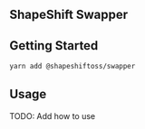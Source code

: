 ## ShapeShift Swapper

## Getting Started

```sh
yarn add @shapeshiftoss/swapper
```

## Usage

TODO: Add how to use
